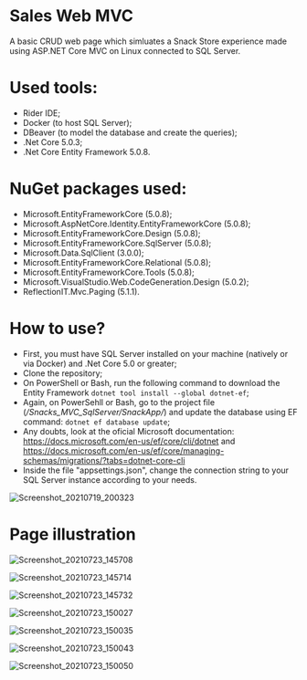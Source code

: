 # Sales Web MVC
A basic CRUD web page which simluates a Snack Store experience made using ASP.NET Core MVC on Linux connected to SQL Server.

# Used tools:
- Rider IDE;
- Docker (to host SQL Server);
- DBeaver (to model the database and create the queries);
- .Net Core 5.0.3;
- .Net Core Entity Framework 5.0.8.

# NuGet packages used:
- Microsoft.EntityFrameworkCore (5.0.8);
- Microsoft.AspNetCore.Identity.EntityFrameworkCore (5.0.8);
- Microsoft.EntityFrameworkCore.Design (5.0.8);
- Microsoft.EntityFrameworkCore.SqlServer (5.0.8);
- Microsoft.Data.SqlClient (3.0.0);
- Microsoft.EntityFrameworkCore.Relational (5.0.8);
- Microsoft.EntityFrameworkCore.Tools (5.0.8);
- Microsoft.VisualStudio.Web.CodeGeneration.Design (5.0.2);
- ReflectionIT.Mvc.Paging (5.1.1).

# How to use?
- First, you must have SQL Server installed on your machine (natively or via Docker) and .Net Core 5.0 or greater;
- Clone the repository;
- On PowerShell or Bash, run the following command to download the Entity Framework `dotnet tool install --global dotnet-ef`;
- Again, on PowerSehll or Bash, go to the project file (*/Snacks_MVC_SqlServer/SnackApp/*) and update the database using EF command: `dotnet ef database update`;
- Any doubts, look at the oficial Microsoft documentation: https://docs.microsoft.com/en-us/ef/core/cli/dotnet and https://docs.microsoft.com/en-us/ef/core/managing-schemas/migrations/?tabs=dotnet-core-cli
- Inside the file "appsettings.json", change the connection string to your SQL Server instance according to your needs.

![Screenshot_20210719_200323](https://user-images.githubusercontent.com/73988556/126238586-0de79583-6c9b-46ac-9adf-b5af345b979e.png)

# Page illustration
![Screenshot_20210723_145708](https://user-images.githubusercontent.com/73988556/126823018-4d66c321-7543-4d90-a3ef-d16ffa396a5a.png)

![Screenshot_20210723_145714](https://user-images.githubusercontent.com/73988556/126823026-b77d96ad-efda-4fc5-93ea-39ce7523a748.png)

![Screenshot_20210723_145732](https://user-images.githubusercontent.com/73988556/126823039-b6a470c8-7437-4c3d-a679-c59cff326666.png)

![Screenshot_20210723_150027](https://user-images.githubusercontent.com/73988556/126823065-accbfc5f-51ca-4911-9a8b-72484878686e.png)

![Screenshot_20210723_150035](https://user-images.githubusercontent.com/73988556/126823075-e587b2dd-f1c7-4382-b214-4ad118433b44.png)

![Screenshot_20210723_150043](https://user-images.githubusercontent.com/73988556/126823093-66a7fc8c-5eb7-4fb7-acab-9748aa93d0a1.png)

![Screenshot_20210723_150050](https://user-images.githubusercontent.com/73988556/126823099-7ebf1deb-f1c0-40cf-a5c3-4010695af430.png)
